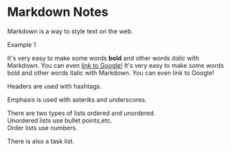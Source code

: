 # Markdown Notes
Markdown is a way to style text on the web.

Example 1

It's very easy to make some words **bold** and other words *italic* with Markdown. You can even [link to Google!](http://google.com)
It's very easy to make some words bold and other words italic with Markdown. You can even link to Google!

Headers are used with hashtags.
  
Emphasis is used with asteriks and underscores.
  
There are two types of lists ordered and unordered.<br>
Unordered lists use bullet points,etc.<br>
Order lists use numbers.

There is also a task list.

